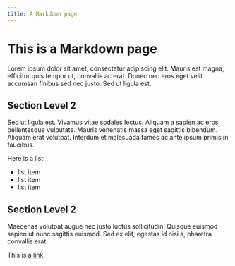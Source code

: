 ```yaml
---
title: A Markdown page
---
```


# This is a Markdown page

Lorem ipsum dolor sit amet, consectetur adipiscing elit. Mauris est magna, efficitur quis tempor ut, convallis ac erat. Donec nec eros eget velit accumsan finibus sed nec justo. Sed ut ligula est.


## Section Level 2

Sed ut ligula est. Vivamus vitae sodales lectus. Aliquam a sapien ac eros pellentesque vulputate. Mauris venenatis massa eget sagittis bibendum. Aliquam erat volutpat. Interdum et malesuada fames ac ante ipsum primis in faucibus.

Here is a list:

* list item
* list item
* list item


## Section Level 2

Maecenas volutpat augue nec justo luctus sollicitudin. Quisque euismod sapien ut nunc sagittis euismod. Sed ex elit, egestas id nisi a, pharetra convallis erat.

This is [a link]().
